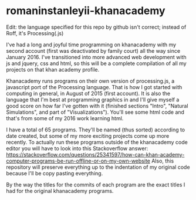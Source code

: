 # romaninstanleyii-khanacademy

Edit: the language specified for this repo by github isn't correct; instead of Roff, it's Processing(.js)

I've had a long and joyful time programming on khanacademy with my second account (first was deactivated by family court) all the way since January 2016. I've transitioned into more advanced web development with js and jquery, css and html, so this will be a complete compilation of all my projects on that khan academy profile. 

Khanacademy runs programs on their own version of processing.js, a javascript port of the Processing language. That is how I got started with computing in general, in August of 2015 (first account). It is also the language that I'm best at programming graphics in and I'll give myself a good score on how far I've gotten with it (finished sections "Intro", "Natural Simulations", and part of "Visualizations"). You'll see some html code and that's from some of my 2016 work learning html. 

I have a total of 65 programs. They'll be named (thus sorted) according to date created, but some of my more exciting projects come up more recently. To actually run these programs outside of the khanacademy code editor you will have to look into this Stackoverflow answer: https://stackoverflow.com/questions/25341597/how-can-khan-academy-computer-programs-be-run-offline-or-on-my-own-website Also, this repository will preserve everything up to the indentation of my original code because I'll be copy pasting everything. 

By the way the titles for the commits of each program are the exact titles I had for the original khanacademy programs. 
